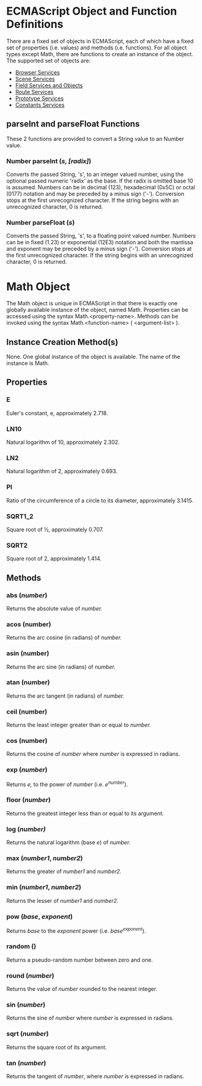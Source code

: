ECMAScript Object and Function Definitions
==========================================

There are a fixed set of objects in ECMAScript, each of which have a fixed set of properties (i.e. values) and methods (i.e. functions). For all object types except Math, there are functions to create an instance of the object. The supported set of objects are:

* [Browser Services](https://github.com/create3000/x_ite/wiki/Browser-Services)
* [Scene Services](https://github.com/create3000/x_ite/wiki/Scene-Services)
* [Field Services and Objects](https://github.com/create3000/x_ite/wiki/Field-Services-and-Objects) 
* [Route Services](https://github.com/create3000/x_ite/wiki/Route-services)
* [Prototype Services](https://github.com/create3000/x_ite/wiki/Prototype-Services)
* [Constants Services](https://github.com/create3000/x_ite/wiki/Constants-Service)

parseInt and parseFloat Functions
---------------------------------

These 2 functions are provided to convert a String value to an Number value.

### Number **parseInt** (*s, \[radix\]*)

Converts the passed String, 's', to an integer valued number, using the optional passed numeric 'radix' as the base. If the radix is omitted base 10 is assumed. Numbers can be in decimal (123), hexadecimal (0x5C) or octal (0177) notation and may be preceded by a minus sign ('-'). Conversion stops at the first unrecognized character. If the string begins with an unrecognized character, 0 is returned.

### Number **parseFloat** (*s*)

Converts the passed String, 's', to a floating point valued number. Numbers can be in fixed (1.23) or exponential (12E3) notation and both the mantissa and exponent may be preceded by a minus sign ('-'). Conversion stops at the first unrecognized character. If the string begins with an unrecognized character, 0 is returned.

Math Object
===========

The Math object is unique in ECMAScript in that there is exactly one globally available instance of the object, named Math. Properties can be accessed using the syntax Math.&lt;property-name&gt;. Methods can be invoked using the syntax Math.&lt;function-name&gt; ( &lt;argument-list&gt; ).

Instance Creation Method(s)
---------------------------

None. One global instance of the object is available. The name of the instance is Math.

Properties
----------

### **E**

Euler's constant, e, approximately 2.718.

### **LN10**

Natural logarithm of 10, approximately 2.302.

### **LN2**

Natural logarithm of 2, approximately 0.693.

### **PI**

Ratio of the circumference of a circle to its diameter, approximately 3.1415.

### **SQRT1\_2**

Square root of ½, approximately 0.707.

### **SQRT2**

Square root of 2, approximately 1.414.

Methods
-------

### **abs** (*number*)

Returns the absolute value of *number.*

### **acos** (number)

Returns the arc cosine (in radians) of *number.*

### **asin** (number)

Returns the arc sine (in radians) of *number.*

### **atan** (number)

Returns the arc tangent (in radians) of *number.*

### **ceil** (number)

Returns the least integer greater than or equal to *number.*

### **cos** (number)

Returns the cosine of *number* where *number* is expressed in radians.

### **exp** (*number*)

Returns *e,* to the power of *number* (i.e. *e*<sup>*number*</sup>).

### **floor** (*number*)

Returns the greatest integer less than or equal to its argument.

### **log** (*number)*

Returns the natural logarithm (base *e*) of *number.*

### **max** (*number1*, *number2*)

Returns the greater of *number1* and *number2.*

### **min** (*number1*, *number2*)

Returns the lesser of *number1* and *number2.*

### **pow** (*base*, *exponent*)

Returns *base* to the *exponent* power (i.e. *base*<sup>*exponent*</sup>).

### **random** ()

Returns a pseudo-random number between zero and one.

### **round** (*number*)

Returns the value of *number* rounded to the nearest integer.

### **sin** (*number*)

Returns the sine of *number* where *number* is expressed in radians.

### **sqrt** (*number*)

Returns the square root of its argument.

### **tan** (*number*)

Returns the tangent of *number*, where *number* is expressed in radians.

